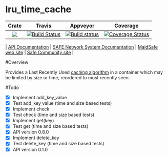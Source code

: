 # lru_time_cache 

|Crate|Travis|Appveyor|Coverage|
|:-------:|:-------:|:------:|:------:|
|[![](http://meritbadge.herokuapp.com/lru_time_cache)](https://crates.io/crates/lru_time_cache)|[![Build Status](https://travis-ci.org/maidsafe/lru_time_cache.svg?branch=master)](https://travis-ci.org/maidsafe/lru_time_cache)|[![Build status](https://ci.appveyor.com/api/projects/status/xj1muadwnd1ysmmc/branch/master?svg=true)](https://ci.appveyor.com/project/dirvine/lru-time-cache-o9t28/branch/master)|[![Coverage Status](https://coveralls.io/repos/maidsafe/lru_time_cache/badge.svg)](https://coveralls.io/r/maidsafe/lru_time_cache)|


| [ API Documentation](http://maidsafe.github.io/lru_time_cache/) | [SAFE Network System Documentation](http://systemdocs.maidsafe.net/) | [MaidSafe web site](http://www.maidsafe.net) | [Safe Community site](https://forum.safenetwork.io) |

#Overview 

Provides a Last Recently Used [caching algorithm](http://en.wikipedia.org/wiki/Cache_algorithms) in a container which may be limited by size or time, reordered to most recently seen.

#Todo

- [x] Implement add_key_value
- [x] Test add_key_value (time and size based tests)
- [x] Implement check
- [x] Test check (time and size based tests)
- [x] Implement get(key)
- [x] Test get (time and size based tests)
- [x] API version 0.8.0
- [x] Implement delete_key  
- [x] Test delete_key (time and size based tests)
- [x] API version 0.1.0
